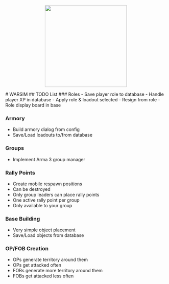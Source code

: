 <p align="center">
  <img src="https://raw.githubusercontent.com/jameslkingsley/WARSIM.Altis/master/assets/logo_black_web.png" width="256">
</p>
# WARSIM
## TODO List
### Roles
- Save player role to database
- Handle player XP in database
- Apply role & loadout selected
- Resign from role
- Role display board in base

### Armory
- Build armory dialog from config
- Save/Load loadouts to/from database

### Groups
- Implement Arma 3 group manager

### Rally Points
- Create mobile respawn positions
- Can be destroyed
- Only group leaders can place rally points
- One active rally point per group
- Only available to your group

### Base Building
- Very simple object placement
- Save/Load objects from database

### OP/FOB Creation
- OPs generate territory around them
- OPs get attacked often
- FOBs generate more territory around them
- FOBs get attacked less often

